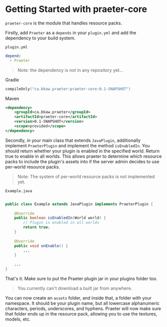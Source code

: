 # Getting Started with praeter-core
`praeter-core` is the module that handles resource packs.

Firstly, add `Praeter` as a `depends` in your `plugin.yml` and add the
dependency to your build system.

`plugin.yml`
```yaml
depend:
  - Praeter
```

> Note: the dependency is not in any repository yet...

Gradle
````kotlin
compileOnly("ca.bkaw.praeter:praeter-core:0.1-SNAPSHOT")
````

Maven
```xml
<dependency>
    <groupId>ca.bkaw.praeter</groupId>
    <artifactId>praeter-core</artifactId>
    <version>0.1-SNAPSHOT</version>
    <scope>provided</scope>
</dependency>
```

Secondly, in your main class that extends `JavaPlugin`, additionally implement
`PraeterPlugin` and implement the method `isEnabledIn`. You should return
whether your plugin is enabled in the specified world. Return true to enable in
all worlds. This allows praeter to determine which resource packs to include
the plugin's assets into if the server admin decides to use per-world resource
packs.

> Note: The system of per-world resource packs is not implemented yet.

`Example.java`
```java

public class Example extends JavaPlugin implements PraeterPlugin {
    
    @Override
    public boolean isEnabledIn(World world) {
        // Plugin is enabled in all worlds
        return true;
    }
    
    @Override
    public void onEnable() {
        ...
    }
    
    ...
}
```
That's it. Make sure to put the Praeter plugin jar in your plugins folder too.

> You currently can't download a built jar from anywhere.

You can now create an `assets` folder, and inside that, a folder with your
namespace. It should be your plugin name, but all lowercase alphanumeric
characters, periods, underscores, and hyphens. Praeter will now make sure that
folder ends up in the resource pack, allowing you to use the textures, models,
etc.
